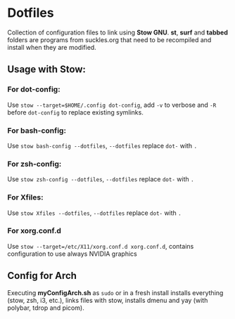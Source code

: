 # Dotfiles
Collection of configuration files to link using **Stow GNU**.
**st**, **surf** and **tabbed** folders are programs from suckles.org that need to be recompiled and install when they are modified.
## Usage with Stow:
### For dot-config:
Use `stow --target=$HOME/.config dot-config`, add `-v` to verbose and `-R` before `dot-config` to replace existing symlinks.
### For bash-config:
Use `stow bash-config --dotfiles`, `--dotfiles` replace `dot-` with `.`
### For zsh-config:
Use `stow zsh-config --dotfiles`, `--dotfiles` replace `dot-` with `.`
### For Xfiles:
Use `stow Xfiles --dotfiles`, `--dotfiles` replace `dot-` with `.`
### For xorg.conf.d
Use `stow --target=/etc/X11/xorg.conf.d xorg.conf.d`, contains configuration to use always NVIDIA graphics

## Config for Arch
Executing **myConfigArch.sh** as `sudo` or in a fresh install installs everything (stow, zsh, i3, etc.), links files with stow, installs dmenu and yay (with polybar, tdrop and picom).
